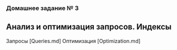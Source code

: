 ### Домашнее задание № 3 ###   
## Анализ и оптимизация запросов. Индексы ##   
Запросы [Queries.md]
Оптимизация [Optimization.md]
